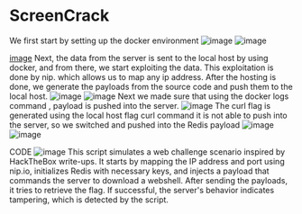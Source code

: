 # ScreenCrack
We first start by setting up the docker environment
![image](https://github.com/user-attachments/assets/23d07d3e-42ca-4b46-aba0-224f7ea319f6)
![image](https://github.com/user-attachments/assets/1b186676-c632-4aeb-ad36-718e86028af5)

[image](https://github.com/user-attachments/assets/f41b7851-215e-4421-b1e9-62ed2ee9a4e6)
Next, the data from the server is sent to the local host by using docker, and from there, we start exploiting the data. This exploitation is done by nip. which allows us to map any ip address. After the hosting is done, we generate the payloads from the source code and push them to the local host.
![image](https://github.com/user-attachments/assets/65924498-a73d-4571-9346-773df20b53c2)
![image](https://github.com/user-attachments/assets/d215fb3d-a866-4c65-984d-d9b3207a0135)
Next we made sure that using the docker logs command , payload is pushed into the server.
![image](https://github.com/user-attachments/assets/26b27148-6420-4e3d-8032-3d2cdb314953)
The curl flag is generated using the local host flag curl command it is not able to push into the server, so we switched and pushed into the Redis payload
![image](https://github.com/user-attachments/assets/913d2051-dedf-4e15-ae71-ed3a7e857e7c)
![image](https://github.com/user-attachments/assets/fc0ef9f5-5151-4895-b4f2-0c80162b3c55)

CODE 
![image](https://github.com/user-attachments/assets/bb995fc6-29f3-44c9-b74b-a7575dda8114)
This script simulates a web challenge scenario inspired by HackTheBox write-ups. It starts by mapping the IP address and port using nip.io, initializes Redis with necessary keys, and injects a payload that commands the server to download a webshell. After sending the payloads, it tries to retrieve the flag. If successful, the server's behavior indicates tampering, which is detected by the script.
